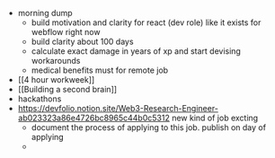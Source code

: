 - morning dump
	- build motivation and clarity for react (dev role) like it exists for webflow right now
	- build clarity about 100 days
	- calculate exact damage in years of xp and start devising workarounds
	- medical benefits must for remote job
- [[4 hour workweek]]
- [[Building a second brain]]
- hackathons
- https://devfolio.notion.site/Web3-Research-Engineer-ab023323a86e4726bc8965c44b0c5312 new kind of job excting
	- document the process of applying to this job. publish on day of applying
	-